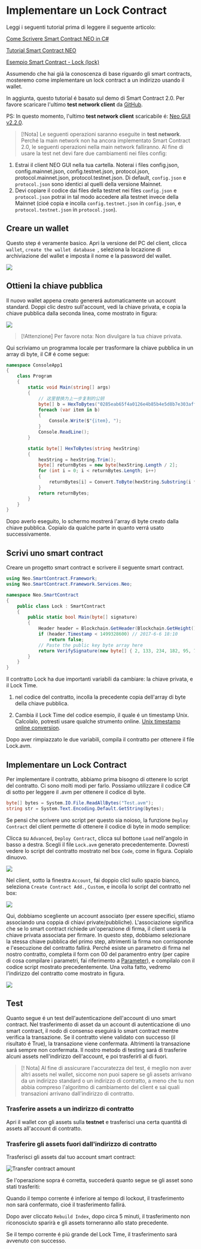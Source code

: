 # Implementare un Lock Contract

Leggi i seguenti tutorial prima di leggere il seguente articolo:

[Come Scrivere Smart Contract NEO in C#](../getting-started-csharp.md)

[Tutorial Smart Contract NEO](../tutorial.md)

[Esempio Smart Contract - Lock (lock)](Lock.md)

Assumendo che hai giá la conoscenza di base riguardo gli smart contracts, mosteremo come implementare un lock contract a un indirizzo usando il wallet.

In aggiunta, questo tutorial é basato sul demo di Smart Contract 2.0. Per favore scaricare l'ultimo **test network client** da [GitHub](https://github.com/neo-project/neo-gui/releases).

PS: In questo momento, l'ultimo **test network client** scaricabile é: [Neo GUI v2.2.0](https://github.com/neo-project/neo-gui/releases/tag/v2.2.0).

> [!Nota]
> Le seguenti operazioni saranno eseguite in **test network**. Perché la main network non ha ancora implementato Smart Contract 2.0, le seguenti operazioni nella main network falliranno.
> Al fine di usare la test net devi fare due cambiamenti nei files config: 
1. Estrai il client NEO GUI nella tua cartella. Noterai i files config.json, config.mainnet.json, config.testnet.json, protocol.json, protocol.mainnet.json, protocol.testnet.json. Di default, `config.json` e `protocol.json` sono identici al quelli della versione Mainnet.
2. Devi copiare il codice dai files della testnet nei files `config.json` e `protocol.json` potrai in tal modo accedere alla testnet invece della Mainnet (cioé copia e incolla `config.testnet.json` in `config.json`, e `protocol.testnet.json` in `protocol.json`).

## Creare un wallet

Questo step é veramente basico. Apri la versione del PC del client, clicca `wallet`, `create the wallet database `, seleziona la locazione di archiviazione del wallet e imposta il nome e la password del wallet.

![](../../../assets/lock2_1.png)

## Ottieni la chiave pubblica

Il nuovo wallet appena creato genererá automaticamente un account standard. Doppi clic destro sull'account, vedi la chiave privata, e copia la chiave pubblica dalla seconda linea, come mostrato in figura:

![](../../../assets/lock2_2.png)

> [!Attenzione]
> Per favore nota: Non divulgare la tua chiave privata.

Qui scriviamo un programma locale per trasformare la chiave pubblica in un array di byte, il C# é come segue:

```c#
namespace ConsoleApp1
{
    class Program
    {
        static void Main(string[] args)
        {
            // 这里替换为上一步复制的公钥
            byte[] b = HexToBytes("0285eab65f4a0126e4b85b4e5d8b7e303aff7efb360d595f2e3189bb90487ad5aa");
            foreach (var item in b)
            {
                Console.Write($"{item}, ");
            }
            Console.ReadLine();
        }

        static byte[] HexToBytes(string hexString)
        {
            hexString = hexString.Trim();
            byte[] returnBytes = new byte[hexString.Length / 2];
            for (int i = 0; i < returnBytes.Length; i++)
            {
                returnBytes[i] = Convert.ToByte(hexString.Substring(i * 2, 2), 16);
            }
            return returnBytes;
        }
    }
}
```

Dopo averlo eseguito, lo schermo mostrerá l'array di byte creato dalla chiave pubblica. Copialo da qualche parte in quanto verrá usato successivamente. 

## Scrivi uno smart contract

Creare un progetto smart contract e scrivere il seguente smart contract.

```c#
using Neo.SmartContract.Framework;
using Neo.SmartContract.Framework.Services.Neo;

namespace Neo.SmartContract
{
    public class Lock : SmartContract
    {
        public static bool Main(byte[] signature)
        {
            Header header = Blockchain.GetHeader(Blockchain.GetHeight());
            if (header.Timestamp < 1499328600) // 2017-6-6 18:10
                return false;
            // Paste the public key byte array here
            return VerifySignature(new byte[] { 2, 133, 234, 182, 95, 74, 1, 38, 228, 184, 91, 78, 93, 139, 126, 48, 58, 255, 126, 251, 54, 13, 89, 95, 46, 49, 137, 187, 144, 72, 122, 213, 170 }, signature);
        }
    }
}
```

Il contratto Lock ha due importanti variabili da cambiare: la chiave privata, e il Lock Time.

1. nel codice del contratto, incolla la precedente copia dell'array di byte della chiave pubblica.

2. Cambia il Lock Time del codice esempio, il quale é un timestamp Unix. Calcolalo, potresti usare qualche strumento online. [Unix timestamp online conversion](https://unixtime.51240.com/).

Dopo aver rimpiazzato le due variabili, compila il contratto per ottenere il file Lock.avm.

## Implementare un Lock Contract

Per implementare il contratto, abbiamo prima bisogno di ottenere lo script del contratto. Ci sono molti modi per farlo. Possiamo utilizzare il codice C# di sotto per leggere il .avm per ottenere il codice di byte.

```c#
byte[] bytes = System.IO.File.ReadAllBytes("Test.avm");
string str = System.Text.Encoding.Default.GetString(bytes);
```
Se pensi che scrivere uno script per questo sia noioso, la funzione `Deploy Contract` del client permette di ottenere il codice di byte in modo semplice:

Clicca su `Advanced`, `Deploy Contract`, clicca sul bottone `Load` nell'angolo in basso a destra. Scegli il file `Lock.avm` generato precedentemente. Dovresti vedere lo script del contratto mostrato nel box `Code`, come in figura. Copialo dinuovo.

![](../../../assets/lock2_5.png)

Nel client, sotto la finestra `Account`, fai doppio clicl sullo spazio bianco, seleziona `Create Contract Add.`, `Custom`, e incolla lo script del contratto nel box: 

![](../../../assets/lock2_7.png)

Qui, dobbiamo scegliente un account associato (per essere specifici, stiamo associando una coppia di chiavi private/pubbliche). L'associazione significa che se lo smart contract richiede un'operazione di firma, il client userá la chiave privata associata per firmare. In questo step, dobbiamo selezionare la stessa chiave pubblica del primo step, altrimenti la firma non corrisponde e l'esecuzione del contratto fallirá. Perché esiste un parametro di firma nel nostro contratto, completa il form con 00 del paramentro entry (per capire di cosa compilare i parametri, fai riferimento a [Parameter](Parameter.md)), e compilalo con il codice script mostrato precedentemente. Una volta fatto, vedremo l'indirizzo del contratto come mostrato in figura.

![](../../../assets/lock2_8.png)



## Test

Quanto segue é un test dell'autenticazione dell'account di uno smart contract. Nel trasferimento di asset da un account di autenticazione di uno smart contract, il nodo di consenso eseguirá lo smart contract mentre verifica la transazione. Se il contratto viene validato con successo (il risultato é True), la transazione viene confermata. Altrimenti la transazione sará sempre non confermata. Il nostro metodo di testing sará di trasferire alcuni assets nell'indirizzo dell'account, e poi trasferirli al di fuori.

> [! Nota]
> Al fine di assicurare l'accuratezza del test, é meglio non aver altri assets nel wallet, siccome non puoi sapere se gli assets arrivano da un indirizzo standard o un indirizzo di contratto, a meno che tu non abbia compreso l'algoritmo di cambiamento del client e sai quali transazioni arrivano dall'indirizzo di contratto.

### Trasferire assets a un indirizzo di contratto

Apri il wallet con gli assets sulla **testnet** e trasferisci una certa quantitá di assets all'account di contratto.

### Trasferire gli assets fuori dall'indirizzo di contratto

Trasferisci gli assets dal tuo account smart contract:

![Transfer contract amount](../../../assets/lock2_11.png)

Se l'operazione sopra é corretta, succederá quanto segue se gli asset sono stati trasferiti:

Quando il tempo corrente é inferiore al tempo di lockout, il trasferimento non sará confermato, cioé il trasferimento fallirá.

Dopo aver cliccato `Rebuild Index`, dopo circa 5 minuti, il trasferimento non riconosciuto sparirà e gli assets torneranno allo stato precedente.

Se il tempo corrente é piú grande del Lock Time, il trasferimento sará avvenuto con successo.
